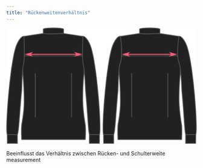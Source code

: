 ```yaml
---
title: "Rückenweitenverhältnis"
---
```


![Rückenweitenverhältnis](./acrossbackfactor.svg)

Beeinflusst das Verhältnis zwischen Rücken- und Schulterweite measurement




